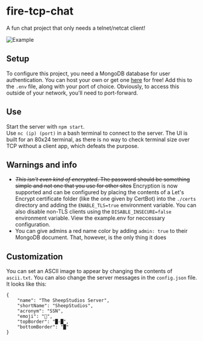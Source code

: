 # fire-tcp-chat
A fun chat project that only needs a telnet/netcat client!

![Example](https://i.imgur.com/HFrOhze.gif)

## Setup
To configure this project, you need a MongoDB database for user authentication. You can host your own or get one [here](https://www.mongodb.com/cloud/atlas) for free! Add this to the ```.env``` file, along with your port of choice. Obviously, to access this outside of your network, you'll need to port-forward.

## Use
Start the server with ```npm start```.  
Use ```nc (ip) (port)``` in a bash terminal to connect to the server. The UI is built for an 80x24 terminal, as there is no way to check terminal size over TCP without a client app, which defeats the purpose. 

## Warnings and info
- ~~*This isn't even kind of encrypted*. The password should be something simple and not one that you use for other sites~~ Encryption is now supported and can be configured by placing the contents of a Let's Encrypt certificate folder (like the one given by CertBot) into the ```./certs``` directory and adding the ```ENABLE_TLS=true``` environment variable. You can also disable non-TLS clients using the ```DISABLE_INSECURE=false``` environment variable. View the example.env for neccessary configuration.
- You can give admins a red name color by adding ```admin: true``` to their MongoDB document. That, however, is the only thing it does

## Customization
You can set an ASCII image to appear by changing the contents of ```ascii.txt```. 
You can also change the server messages in the ```config.json``` file. It looks like this:

```
{
    "name": "The SheepStudios Server",
    "shortName": "SheepStudios",
    "acronym": "SSN",
    "emoji": "🐑",
    "topBorder": "█-█",
    "bottomBorder": "█"
}
```
